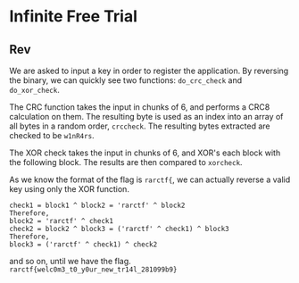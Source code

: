# Infinite Free Trial
## Rev

We are asked to input a key in order to register the application. By reversing the binary, we can quickly see two functions: `do_crc_check` and `do_xor_check`.

The CRC function takes the input in chunks of 6, and performs a CRC8 calculation on them. The resulting byte is used as an index into an array of all bytes in a random order, `crccheck`. The resulting bytes extracted are checked to be `w1nR4rs`.

The XOR check takes the input in chunks of 6, and XOR's each block with the following block. The results are then compared to `xorcheck`.

As we know the format of the flag is `rarctf{`, we can actually reverse a valid key using only the XOR function.
```
check1 = block1 ^ block2 = 'rarctf' ^ block2
Therefore,
block2 = 'rarctf' ^ check1
check2 = block2 ^ block3 = ('rarctf' ^ check1) ^ block3
Therefore,
block3 = ('rarctf' ^ check1) ^ check2
```
and so on, until we have the flag.
`rarctf{welc0m3_t0_y0ur_new_tr14l_281099b9}`

